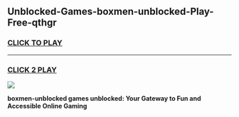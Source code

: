 
## Unblocked-Games-boxmen-unblocked-Play-Free-qthgr
<h3>
<a href="https://premium76.site?title=boxmen-unblocked&ref=18A1">CLICK TO PLAY</a></h3>
<hr>

<h3>
<a href="https://premium76.site?title=boxmen-unblocked&ref=18A1">CLICK 2 PLAY</a>
  
</h3>

<a href="https://premium76.site?title=boxmen-unblocked&ref=18A1"><img src="https://clearcache.store/games.png"></a>


**boxmen-unblocked games unblocked: Your Gateway to Fun and Accessible Online Gaming**
